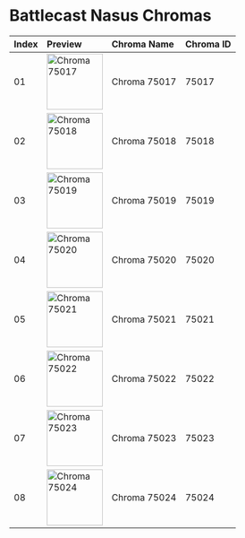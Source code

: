 # Battlecast Nasus Chromas

| Index | Preview | Chroma Name | Chroma ID |
|:---|:---|:---|:---|
| 01 | <img src='https://raw.communitydragon.org/latest/plugins/rcp-be-lol-game-data/global/default/v1/champion-chroma-images/75/75017.png' alt='Chroma 75017' width='100'> | Chroma 75017 | 75017 |
| 02 | <img src='https://raw.communitydragon.org/latest/plugins/rcp-be-lol-game-data/global/default/v1/champion-chroma-images/75/75018.png' alt='Chroma 75018' width='100'> | Chroma 75018 | 75018 |
| 03 | <img src='https://raw.communitydragon.org/latest/plugins/rcp-be-lol-game-data/global/default/v1/champion-chroma-images/75/75019.png' alt='Chroma 75019' width='100'> | Chroma 75019 | 75019 |
| 04 | <img src='https://raw.communitydragon.org/latest/plugins/rcp-be-lol-game-data/global/default/v1/champion-chroma-images/75/75020.png' alt='Chroma 75020' width='100'> | Chroma 75020 | 75020 |
| 05 | <img src='https://raw.communitydragon.org/latest/plugins/rcp-be-lol-game-data/global/default/v1/champion-chroma-images/75/75021.png' alt='Chroma 75021' width='100'> | Chroma 75021 | 75021 |
| 06 | <img src='https://raw.communitydragon.org/latest/plugins/rcp-be-lol-game-data/global/default/v1/champion-chroma-images/75/75022.png' alt='Chroma 75022' width='100'> | Chroma 75022 | 75022 |
| 07 | <img src='https://raw.communitydragon.org/latest/plugins/rcp-be-lol-game-data/global/default/v1/champion-chroma-images/75/75023.png' alt='Chroma 75023' width='100'> | Chroma 75023 | 75023 |
| 08 | <img src='https://raw.communitydragon.org/latest/plugins/rcp-be-lol-game-data/global/default/v1/champion-chroma-images/75/75024.png' alt='Chroma 75024' width='100'> | Chroma 75024 | 75024 |

